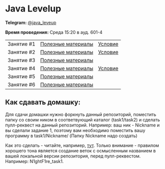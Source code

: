 # Java Levelup
**Telegram:** [@java_leveup](https://t.me/java_leveup)


**Время проведения:** Среда 15:20 в ауд. 601-4

|            |                                            |                           |
| ---------- | -------------------------------------------| ------------------------- |
| Занятие #1 | [Полезные материалы](lesson1/MATERIALS.md) | [Условие](lesson1/TASK.md)|
| Занятие #2 | [Полезные материалы](lesson2/MATERIALS.md) | [Условие](lesson2/TASK.md)|
| Занятие #3 | [Полезные материалы](lesson3/MATERIALS.md) |                           |
| Занятие #4 | [Полезные материалы](lesson4/MATERIALS.md) | [Условие](lesson4/TASK.md)|
| Занятие #5 | [Полезные материалы](lesson5/MATERIALS.md) | |
| Занятие #6 | [Полезные материалы](lesson6/MATERIALS.md) | |


## Как сдавать домашку:
Для сдачи домашки нужно форкнуть данный репозиторий, поместить папку со своим ником в соответвующий каталог (task1/task2) и сделать пулл-реквест на данный репозиторий. Например: ваш ник - Nickname и вы сделали задание 1, поэтому вам необходимо поместить вашу программу в task1/Nickname/ (Папку Nickname надо создать)

Как это сделать - читайте, например, [тут](https://progtask.ru/kak-sdelat-pull-request-na-github/). Только внимание - правилом хорошего тона является создание веток с осмысленным названием в вашей
локальной версии репозитория, перед пулл-реквестом. Например: N1ghtF1re_task1.
